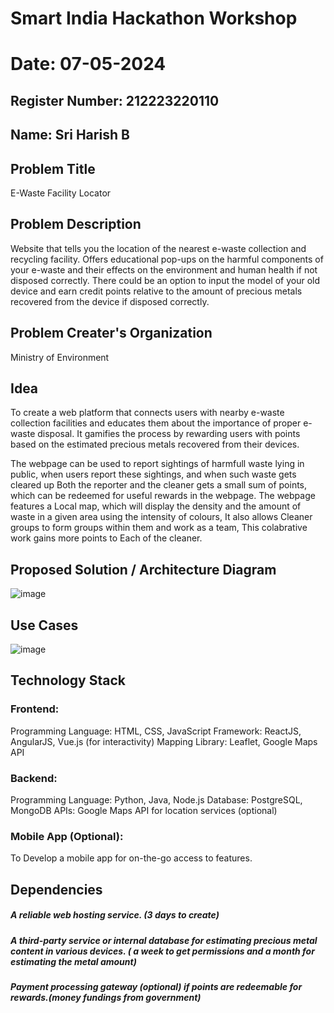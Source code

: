 # Smart India Hackathon Workshop
# Date: 07-05-2024
## Register Number: 212223220110
## Name: Sri Harish B
## Problem Title
E-Waste Facility Locator
## Problem Description
Website that tells you the location of the nearest e-waste collection and recycling facility. Offers educational pop-ups on the harmful components of your e-waste and their effects on the environment and human health if not disposed correctly. There could be an option to input the model of your old device and earn credit points relative to the amount of precious metals recovered from the device if disposed correctly.
## Problem Creater's Organization
Ministry of Environment

## Idea
To create a web platform that connects users with nearby e-waste collection facilities and educates them about the importance of proper e-waste disposal. It gamifies the process by rewarding users with points based on the estimated precious metals recovered from their devices.

The webpage can be used to report sightings of harmfull waste lying in public, when users report these sightings, and when such waste gets cleared up Both the reporter and the cleaner gets a small sum of points, which can be redeemed for useful rewards in the webpage. The webpage features a Local map, which will display the density and the amount of waste in a given area using the intensity of colours, It also allows Cleaner groups to form groups within them and work as a team, This colabrative work gains more points to Each of the cleaner.


## Proposed Solution / Architecture Diagram

![image](https://github.com/SriHarishb/SIHPS/assets/150308442/d908d381-a36b-45fc-b73a-b430baec3a57)


## Use Cases

![image](https://github.com/SriHarishb/SIHPS/assets/150308442/acce6e99-60cd-4ff5-ab92-7403440cbbf3)


## Technology Stack

### Frontend:
Programming Language: HTML, CSS, JavaScript
Framework: ReactJS, AngularJS, Vue.js (for interactivity)
Mapping Library: Leaflet, Google Maps API
### Backend:
Programming Language: Python, Java, Node.js
Database: PostgreSQL, MongoDB
APIs: Google Maps API for location services (optional)
### Mobile App (Optional):
To Develop a mobile app for on-the-go access to features.

## Dependencies



##### A reliable web hosting service. (3 days to create)
##### A third-party service or internal database for estimating precious metal content in various devices. ( a week to get permissions and a month for estimating the metal amount)
##### Payment processing gateway (optional) if points are redeemable for rewards.(money fundings from government)

